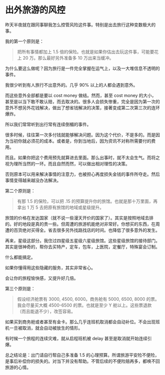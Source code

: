 # 出外旅游的风控

昨天半夜就在跟同事聊我怎么控管风险这件事。特别是出去旅行这种变数极大的事。

我的第一个原则是：

> 把所有事情都加上 1.5 倍的保险。也就是如果你估出去玩这件事，可能要花上 20 万。那么最好另外准备多 10 万出来当缓冲。

为什么要这么做呢？因为旅行是一件完全掌握在运气上，以及一大堆信息不透明的事件。

我很少听到有人旅行不出意外的。几乎 90% 以上的人都会遇到意外。

而这些意外全部都是要以 cost money 做结。然而，甚至 cost money 的大小，甚至是以当下敢不敢认赔，而去取决的。很多人会损失惨重，完全是因为第一次的意外不想另外花钱解决，做出了想省钱解决的决策，接著变成第二次第三次的连环爆炸。

所以我们常常听到出行常有连续倒楣的事件。

很多时候，往往第一次多付钱就能够解决问题。因为这个代价，不是多的。而是因为当初你就必须花的成本。或者是，你到当地后，因为资讯不对称所需要付的费用。

而且。如果你把这个费用预先就算进去里面。那么出事时，就不太会生气。而将之视为理所当然的一环。而且自然而然，可以做出相对理性的决策。

否则原本可以用来解决事情的注意力，也被担心再度损失金钱的事件所夺走。然后事情变得越来越没办法解决。

第二个原则是：

> 有那 1.5 的保险，可以把 .15 的预算提升你的旅馆。也就是那十万里面，再拿出 1 万 5 去把原有旅馆的地域或星级提升。

旅馆的价格在发达国家（就不说一些漫天开价的国家了）。其实是按照地域去排的。好的地段是真的贵一些。但周遭的旅游机能绝对非常好。你想买的东西，在周遭的百货绝对买得全。省去很多另外找路找店的时间。也降低了很多意外的发生。

再来，星级这部分。我住过四星级五星级六星级旅馆。这些星级旅馆的接待部门。其实是很神奇的，帮你去买特产，定车，包车，上医院，定餐厅，特殊宴会订制。

什么都能搞定。

如果你懂得用这些隐藏的服务，其实非常省心。

会让你的旅程愉快感，又提升好几倍。

第三个原则是：

> 假设经济舱票有 3000, 4500, 6000。商务舱有 5000, 6500, 8000 的票。我会尽量买大概 4500-6500 的票。也就是至少 Y 舱以上。这些票退款（而且能退不少），改签容易。

如果买到商务舱或者甚至有金卡。那么几乎连班机取消都会自动补位。不会出现班机一旦被取消，就会自动被放生的情形。

有时候一个旅程的连续灾难，就从启程班机被 delay 甚至是取消就开始连续引爆。

总之结论是：出门请自行帮自己多准备 1.5 的心理预算。所谓旅游平安险不便险，是事后补偿你的损失的。对当下并没有帮助。不管后续的不便险赔再多，都唤不回旅游的心情。
